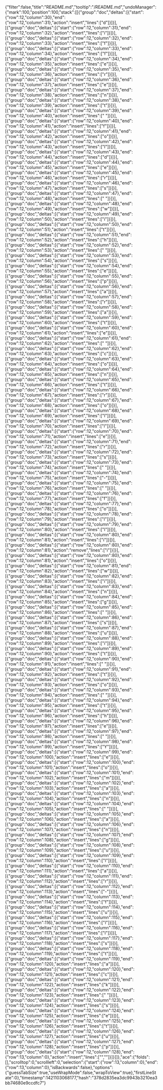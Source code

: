 {"filter":false,"title":"README.md","tooltip":"/README.md","undoManager":{"mark":100,"position":100,"stack":[[{"group":"doc","deltas":[{"start":{"row":12,"column":30},"end":{"row":12,"column":31},"action":"insert","lines":["d"]}]}],[{"group":"doc","deltas":[{"start":{"row":12,"column":31},"end":{"row":12,"column":32},"action":"insert","lines":["i"]}]}],[{"group":"doc","deltas":[{"start":{"row":12,"column":32},"end":{"row":12,"column":33},"action":"insert","lines":["f"]}]}],[{"group":"doc","deltas":[{"start":{"row":12,"column":33},"end":{"row":12,"column":34},"action":"insert","lines":["f"]}]}],[{"group":"doc","deltas":[{"start":{"row":12,"column":34},"end":{"row":12,"column":35},"action":"insert","lines":["e"]}]}],[{"group":"doc","deltas":[{"start":{"row":12,"column":35},"end":{"row":12,"column":36},"action":"insert","lines":["r"]}]}],[{"group":"doc","deltas":[{"start":{"row":12,"column":36},"end":{"row":12,"column":37},"action":"insert","lines":["e"]}]}],[{"group":"doc","deltas":[{"start":{"row":12,"column":37},"end":{"row":12,"column":38},"action":"insert","lines":["n"]}]}],[{"group":"doc","deltas":[{"start":{"row":12,"column":38},"end":{"row":12,"column":39},"action":"insert","lines":["t"]}]}],[{"group":"doc","deltas":[{"start":{"row":12,"column":39},"end":{"row":12,"column":40},"action":"insert","lines":[" "]}]}],[{"group":"doc","deltas":[{"start":{"row":12,"column":40},"end":{"row":12,"column":41},"action":"insert","lines":["f"]}]}],[{"group":"doc","deltas":[{"start":{"row":12,"column":41},"end":{"row":12,"column":42},"action":"insert","lines":["o"]}]}],[{"group":"doc","deltas":[{"start":{"row":12,"column":42},"end":{"row":12,"column":43},"action":"insert","lines":["l"]}]}],[{"group":"doc","deltas":[{"start":{"row":12,"column":43},"end":{"row":12,"column":44},"action":"insert","lines":["d"]}]}],[{"group":"doc","deltas":[{"start":{"row":12,"column":44},"end":{"row":12,"column":45},"action":"insert","lines":["e"]}]}],[{"group":"doc","deltas":[{"start":{"row":12,"column":45},"end":{"row":12,"column":46},"action":"insert","lines":["r"]}]}],[{"group":"doc","deltas":[{"start":{"row":12,"column":46},"end":{"row":12,"column":47},"action":"insert","lines":["s"]}]}],[{"group":"doc","deltas":[{"start":{"row":12,"column":47},"end":{"row":12,"column":48},"action":"insert","lines":[" "]}]}],[{"group":"doc","deltas":[{"start":{"row":12,"column":48},"end":{"row":12,"column":49},"action":"insert","lines":["w"]}]}],[{"group":"doc","deltas":[{"start":{"row":12,"column":49},"end":{"row":12,"column":50},"action":"insert","lines":["i"]}]}],[{"group":"doc","deltas":[{"start":{"row":12,"column":50},"end":{"row":12,"column":51},"action":"insert","lines":["t"]}]}],[{"group":"doc","deltas":[{"start":{"row":12,"column":51},"end":{"row":12,"column":52},"action":"insert","lines":["h"]}]}],[{"group":"doc","deltas":[{"start":{"row":12,"column":52},"end":{"row":12,"column":53},"action":"insert","lines":[" "]}]}],[{"group":"doc","deltas":[{"start":{"row":12,"column":53},"end":{"row":12,"column":54},"action":"insert","lines":["s"]}]}],[{"group":"doc","deltas":[{"start":{"row":12,"column":54},"end":{"row":12,"column":55},"action":"insert","lines":["e"]}]}],[{"group":"doc","deltas":[{"start":{"row":12,"column":55},"end":{"row":12,"column":56},"action":"insert","lines":["p"]}]}],[{"group":"doc","deltas":[{"start":{"row":12,"column":56},"end":{"row":12,"column":57},"action":"insert","lines":["a"]}]}],[{"group":"doc","deltas":[{"start":{"row":12,"column":57},"end":{"row":12,"column":58},"action":"insert","lines":["r"]}]}],[{"group":"doc","deltas":[{"start":{"row":12,"column":58},"end":{"row":12,"column":59},"action":"insert","lines":["a"]}]}],[{"group":"doc","deltas":[{"start":{"row":12,"column":59},"end":{"row":12,"column":60},"action":"insert","lines":["t"]}]}],[{"group":"doc","deltas":[{"start":{"row":12,"column":60},"end":{"row":12,"column":61},"action":"insert","lines":["e"]}]}],[{"group":"doc","deltas":[{"start":{"row":12,"column":61},"end":{"row":12,"column":62},"action":"insert","lines":[" "]}]}],[{"group":"doc","deltas":[{"start":{"row":12,"column":62},"end":{"row":12,"column":63},"action":"insert","lines":["c"]}]}],[{"group":"doc","deltas":[{"start":{"row":12,"column":63},"end":{"row":12,"column":64},"action":"insert","lines":["o"]}]}],[{"group":"doc","deltas":[{"start":{"row":12,"column":64},"end":{"row":12,"column":65},"action":"insert","lines":["n"]}]}],[{"group":"doc","deltas":[{"start":{"row":12,"column":65},"end":{"row":12,"column":66},"action":"insert","lines":["t"]}]}],[{"group":"doc","deltas":[{"start":{"row":12,"column":66},"end":{"row":12,"column":67},"action":"insert","lines":["r"]}]}],[{"group":"doc","deltas":[{"start":{"row":12,"column":67},"end":{"row":12,"column":68},"action":"insert","lines":["o"]}]}],[{"group":"doc","deltas":[{"start":{"row":12,"column":68},"end":{"row":12,"column":69},"action":"insert","lines":["l"]}]}],[{"group":"doc","deltas":[{"start":{"row":12,"column":69},"end":{"row":12,"column":70},"action":"insert","lines":["l"]}]}],[{"group":"doc","deltas":[{"start":{"row":12,"column":70},"end":{"row":12,"column":71},"action":"insert","lines":["e"]}]}],[{"group":"doc","deltas":[{"start":{"row":12,"column":71},"end":{"row":12,"column":72},"action":"insert","lines":["r"]}]}],[{"group":"doc","deltas":[{"start":{"row":12,"column":72},"end":{"row":12,"column":73},"action":"insert","lines":["s"]}]}],[{"group":"doc","deltas":[{"start":{"row":12,"column":73},"end":{"row":12,"column":74},"action":"insert","lines":[" "]}]}],[{"group":"doc","deltas":[{"start":{"row":12,"column":74},"end":{"row":12,"column":75},"action":"insert","lines":["-"]}]}],[{"group":"doc","deltas":[{"start":{"row":12,"column":75},"end":{"row":12,"column":76},"action":"insert","lines":[" "]}]}],[{"group":"doc","deltas":[{"start":{"row":12,"column":76},"end":{"row":12,"column":77},"action":"insert","lines":["f"]}]}],[{"group":"doc","deltas":[{"start":{"row":12,"column":77},"end":{"row":12,"column":78},"action":"insert","lines":["o"]}]}],[{"group":"doc","deltas":[{"start":{"row":12,"column":78},"end":{"row":12,"column":79},"action":"insert","lines":["l"]}]}],[{"group":"doc","deltas":[{"start":{"row":12,"column":79},"end":{"row":12,"column":80},"action":"insert","lines":["l"]}]}],[{"group":"doc","deltas":[{"start":{"row":12,"column":80},"end":{"row":12,"column":81},"action":"insert","lines":["i"]}]}],[{"group":"doc","deltas":[{"start":{"row":12,"column":80},"end":{"row":12,"column":81},"action":"remove","lines":["i"]}]}],[{"group":"doc","deltas":[{"start":{"row":12,"column":80},"end":{"row":12,"column":81},"action":"insert","lines":["o"]}]}],[{"group":"doc","deltas":[{"start":{"row":12,"column":81},"end":{"row":12,"column":82},"action":"insert","lines":["w"]}]}],[{"group":"doc","deltas":[{"start":{"row":12,"column":82},"end":{"row":12,"column":83},"action":"insert","lines":["i"]}]}],[{"group":"doc","deltas":[{"start":{"row":12,"column":83},"end":{"row":12,"column":84},"action":"insert","lines":["n"]}]}],[{"group":"doc","deltas":[{"start":{"row":12,"column":84},"end":{"row":12,"column":85},"action":"insert","lines":["g"]}]}],[{"group":"doc","deltas":[{"start":{"row":12,"column":85},"end":{"row":12,"column":86},"action":"insert","lines":[" "]}]}],[{"group":"doc","deltas":[{"start":{"row":12,"column":86},"end":{"row":12,"column":87},"action":"insert","lines":["s"]}]}],[{"group":"doc","deltas":[{"start":{"row":12,"column":87},"end":{"row":12,"column":88},"action":"insert","lines":["u"]}]}],[{"group":"doc","deltas":[{"start":{"row":12,"column":88},"end":{"row":12,"column":89},"action":"insert","lines":["i"]}]}],[{"group":"doc","deltas":[{"start":{"row":12,"column":89},"end":{"row":12,"column":90},"action":"insert","lines":["t"]}]}],[{"group":"doc","deltas":[{"start":{"row":12,"column":90},"end":{"row":12,"column":91},"action":"insert","lines":[" "]}]}],[{"group":"doc","deltas":[{"start":{"row":12,"column":91},"end":{"row":12,"column":92},"action":"insert","lines":["t"]}]}],[{"group":"doc","deltas":[{"start":{"row":12,"column":92},"end":{"row":12,"column":93},"action":"insert","lines":["o"]}]}],[{"group":"doc","deltas":[{"start":{"row":12,"column":93},"end":{"row":12,"column":94},"action":"insert","lines":[" "]}]}],[{"group":"doc","deltas":[{"start":{"row":12,"column":94},"end":{"row":12,"column":95},"action":"insert","lines":["t"]}]}],[{"group":"doc","deltas":[{"start":{"row":12,"column":95},"end":{"row":12,"column":96},"action":"insert","lines":["h"]}]}],[{"group":"doc","deltas":[{"start":{"row":12,"column":96},"end":{"row":12,"column":97},"action":"insert","lines":["e"]}]}],[{"group":"doc","deltas":[{"start":{"row":12,"column":97},"end":{"row":12,"column":98},"action":"insert","lines":[" "]}]}],[{"group":"doc","deltas":[{"start":{"row":12,"column":98},"end":{"row":12,"column":99},"action":"insert","lines":["Y"]}]}],[{"group":"doc","deltas":[{"start":{"row":12,"column":99},"end":{"row":12,"column":100},"action":"insert","lines":["e"]}]}],[{"group":"doc","deltas":[{"start":{"row":12,"column":100},"end":{"row":12,"column":101},"action":"insert","lines":["o"]}]}],[{"group":"doc","deltas":[{"start":{"row":12,"column":101},"end":{"row":12,"column":102},"action":"insert","lines":["m"]}]}],[{"group":"doc","deltas":[{"start":{"row":12,"column":102},"end":{"row":12,"column":103},"action":"insert","lines":["a"]}]}],[{"group":"doc","deltas":[{"start":{"row":12,"column":103},"end":{"row":12,"column":104},"action":"insert","lines":["n"]}]}],[{"group":"doc","deltas":[{"start":{"row":12,"column":104},"end":{"row":12,"column":105},"action":"insert","lines":[" "]}]}],[{"group":"doc","deltas":[{"start":{"row":12,"column":105},"end":{"row":12,"column":106},"action":"insert","lines":["a"]}]}],[{"group":"doc","deltas":[{"start":{"row":12,"column":106},"end":{"row":12,"column":107},"action":"insert","lines":["n"]}]}],[{"group":"doc","deltas":[{"start":{"row":12,"column":107},"end":{"row":12,"column":108},"action":"insert","lines":["g"]}]}],[{"group":"doc","deltas":[{"start":{"row":12,"column":108},"end":{"row":12,"column":109},"action":"insert","lines":["u"]}]}],[{"group":"doc","deltas":[{"start":{"row":12,"column":109},"end":{"row":12,"column":110},"action":"insert","lines":["l"]}]}],[{"group":"doc","deltas":[{"start":{"row":12,"column":110},"end":{"row":12,"column":111},"action":"insert","lines":["a"]}]}],[{"group":"doc","deltas":[{"start":{"row":12,"column":111},"end":{"row":12,"column":112},"action":"insert","lines":["r"]}]}],[{"group":"doc","deltas":[{"start":{"row":12,"column":112},"end":{"row":12,"column":113},"action":"insert","lines":["-"]}]}],[{"group":"doc","deltas":[{"start":{"row":12,"column":113},"end":{"row":12,"column":114},"action":"insert","lines":["f"]}]}],[{"group":"doc","deltas":[{"start":{"row":12,"column":114},"end":{"row":12,"column":115},"action":"insert","lines":["u"]}]}],[{"group":"doc","deltas":[{"start":{"row":12,"column":115},"end":{"row":12,"column":116},"action":"insert","lines":["l"]}]}],[{"group":"doc","deltas":[{"start":{"row":12,"column":116},"end":{"row":12,"column":117},"action":"insert","lines":["l"]}]}],[{"group":"doc","deltas":[{"start":{"row":12,"column":117},"end":{"row":12,"column":118},"action":"insert","lines":["s"]}]}],[{"group":"doc","deltas":[{"start":{"row":12,"column":118},"end":{"row":12,"column":119},"action":"insert","lines":["t"]}]}],[{"group":"doc","deltas":[{"start":{"row":12,"column":119},"end":{"row":12,"column":120},"action":"insert","lines":["a"]}]}],[{"group":"doc","deltas":[{"start":{"row":12,"column":120},"end":{"row":12,"column":121},"action":"insert","lines":["c"]}]}],[{"group":"doc","deltas":[{"start":{"row":12,"column":121},"end":{"row":12,"column":122},"action":"insert","lines":["k"]}]}],[{"group":"doc","deltas":[{"start":{"row":12,"column":122},"end":{"row":12,"column":123},"action":"insert","lines":[" "]}]}],[{"group":"doc","deltas":[{"start":{"row":12,"column":123},"end":{"row":12,"column":124},"action":"insert","lines":["s"]}]}],[{"group":"doc","deltas":[{"start":{"row":12,"column":124},"end":{"row":12,"column":125},"action":"insert","lines":["e"]}]}],[{"group":"doc","deltas":[{"start":{"row":12,"column":125},"end":{"row":12,"column":126},"action":"insert","lines":["t"]}]}],[{"group":"doc","deltas":[{"start":{"row":12,"column":126},"end":{"row":12,"column":127},"action":"insert","lines":["u"]}]}],[{"group":"doc","deltas":[{"start":{"row":12,"column":127},"end":{"row":12,"column":128},"action":"insert","lines":["p"]}]}],[{"group":"doc","deltas":[{"start":{"row":12,"column":128},"end":{"row":13,"column":0},"action":"insert","lines":["",""]}]}]]},"ace":{"folds":[],"scrolltop":0,"scrollleft":0,"selection":{"start":{"row":13,"column":0},"end":{"row":13,"column":0},"isBackwards":false},"options":{"guessTabSize":true,"useWrapMode":false,"wrapToView":true},"firstLineState":0},"timestamp":1421103068177,"hash":"378d2835ea3dc9943b3210ea3bb74680e9ccdfc7"}